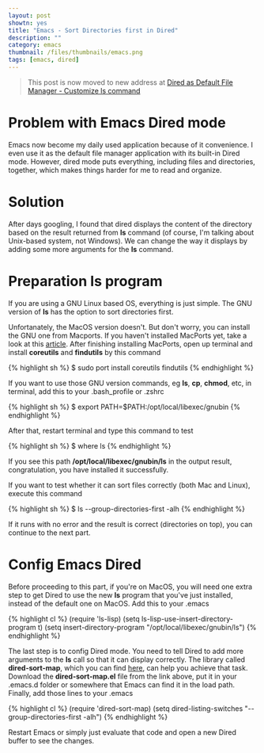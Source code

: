 ```yaml
---
layout: post
showtn: yes
title: "Emacs - Sort Directories first in Dired"
description: ""
category: emacs
thumbnail: /files/thumbnails/emacs.png
tags: [emacs, dired]
---
```



> This post is now moved to new address at [Dired as Default File Manager - Customize ls command](/2013/04/25/dired-as-default-file-manager-5-customize-ls-command/)

<!-- more -->

# Problem with Emacs Dired mode

Emacs now become my daily used application because of it convenience. I even use
it as the default file manager application with its built-in Dired mode.
However, dired mode puts everything, including files and directories, together,
which makes things harder for me to read and organize.

# Solution

After days googling, I found that dired displays the content of the directory
based on the result returned from **ls** command (of course, I'm talking about
Unix-based system, not Windows). We can change the way it displays by adding
some more arguments for the **ls** command.

# Preparation ls program

If you are using a GNU Linux based OS, everything is just simple. The GNU
version of **ls** has the option to sort directories first.

Unfortanately, the MacOS version doesn't. But don't worry, you can install the
GNU one from Macports. If you haven't installed MacPorts yet, take a look at this
[article](/2013/01/01/macports-the-macos-package-manager/). After finishing
installing MacPorts, open up terminal and install **coreutils** and
**findutils** by this command

{% highlight sh %}
$ sudo port install coreutils findutils
{% endhighlight %}

If you want to use those GNU version commands, eg **ls**, **cp**, **chmod**,
etc, in terminal, add this to your .bash_profile or .zshrc

{% highlight sh %}
$ export PATH=$PATH:/opt/local/libexec/gnubin
{% endhighlight %}

After that, restart terminal and type this command to test

{% highlight sh %}
$ where ls
{% endhighlight %}

If you see this path **/opt/local/libexec/gnubin/ls** in the output result,
congratulation, you have installed it successfully.

If you want to test whether it can sort files correctly (both Mac and Linux),
execute this command

{% highlight sh %}
$ ls --group-directories-first -alh
{% endhighlight %}

If it runs with no error and the result is correct (directories on top), you can
continue to the next part.

# Config Emacs Dired

Before proceeding to this part, if you're on MacOS, you will need one extra step
to get Dired to use the new **ls** program that you've just installed,
instead of the default one on MacOS. Add this to your .emacs

{% highlight cl %}
(require 'ls-lisp)
(setq ls-lisp-use-insert-directory-program t)
(setq insert-directory-program "/opt/local/libexec/gnubin/ls")
{% endhighlight %}

The last step is to config Dired mode. You need to tell Dired to add more
arguments to the **ls** call so that it can display correctly. The library
called **dired-sort-map**, which you can find
[here](http://emacswiki.org/emacs/dired-sort-map.el), can help you achieve that
task. Download the **dired-sort-map.el** file from the link above, put it in
your .emacs.d folder or somewhere that Emacs can find it in the load path.
Finally, add those lines to your .emacs

{% highlight cl %}
(require 'dired-sort-map)
(setq dired-listing-switches "--group-directories-first -alh")
{% endhighlight %}

Restart Emacs or simply just evaluate that code and open a new Dired buffer to
see the changes.
